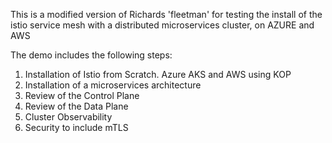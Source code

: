 
This is a modified version of Richards 'fleetman' for testing the install of the istio service mesh with a distributed microservices cluster, on AZURE and AWS  

 The demo includes the following steps:

1. Installation of Istio from Scratch.  Azure AKS and AWS using KOP
2. Installation of a microservices architecture
3. Review of the Control Plane
4. Review of the Data Plane
5. Cluster Observability 
5. Security to include mTLS
